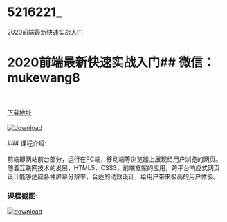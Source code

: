 # 5216221_
2020前端最新快速实战入门
# 2020前端最新快速实战入门## 微信：mukewang8
<br/></br>[下载地址](http://www.36tz.cn/article/5216221 "下载地址")
<br/></br>[![download](http://36tz.cn/muke_img/2020_11_2-57-300x182.png "下载地址")](http://www.36tz.cn/article/5216221 "下载地址")
<br/></br>### 课程介绍:<br/></br>前端即网站前台部分，运行在PC端，移动端等浏览器上展现给用户浏览的网页。随着互联网技术的发展，HTML5，CSS3，前端框架的应用，跨平台响应式网页设计能够适应各种屏幕分辨率，合适的动效设计，给用户带来极高的用户体验。

### 课程截图:
[![download](http://36tz.cn/muke_img/2020_11_1-57.png "下载地址")](http://www.36tz.cn/article/5216221 "下载地址")
